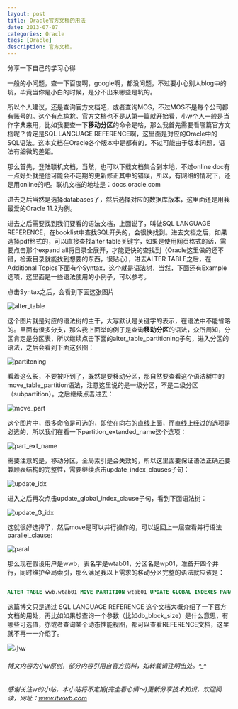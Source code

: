 ```yaml
---
layout: post
title: Oracle官方文档的用法
date: 2013-07-07
categories: Oracle
tags: [Oracle]
description: 官方文档。
---
```


分享一下自己的学习心得

一般的小问题，查一下百度啊，google啊，都没问题，不过要小心别人blog中的坑，毕竟当你是小白的时候，是分不出来哪些是坑的。

所以个人建议，还是查询官方文档吧，或者查询MOS，不过MOS不是每个公司都有账号的。这个有点尴尬。官方文档也不是从第一篇就开始看，小w个人一般是当作字典来用，比如我要查一下**移动分区**的命令是啥，那么我首先需要看哪篇官方文档呢？肯定是SQL LANGUAGE REFERENCE啊，这里面是对应的Oracle中的 SQL语法。这本文档在Oracle各个版本中是都有的，不过可能由于版本问题，语法有细微的差距。

那么首先，登陆联机文档，当然，也可以下载文档集合到本地，不过online doc有一点好处就是他可能会不定期的更新修正其中的错误，所以，有网络的情况下，还是用online的吧。联机文档的地址是：docs.oracle.com

进去之后当然是选择databases了，然后选择对应的数据库版本，这里面还是用我最爱的Oracle 11.2为例。

进去之后需要找到我们要看的语法文档，上面说了，叫做SQL LANGUAGE REFERENCE，在booklist中查找SQL开头的，会很快找到。进去文档之后，如果选择pdf格式的，可以直接查找alter table关键字，如果是使用网页格式的话，需要点击那个expand all将目录全展开，才能更快的查找到（Oracle这里做的还不错，检索目录就能找到想要的东西，很贴心），进去ALTER TABLE之后，在Additional Topics下面有个Syntax，这个就是语法树，当然，下面还有Example选项，这里面是一些语法使用的小例子，可以参考。

点击Syntax之后，会看到下面这张图片

![alter_table](https://docs.oracle.com/cd/E11882_01/server.112/e41084/img/alter_table.gif)


这个图片就是对应的语法树的主干，大写默认是关键字的表示，在语法中不能省略的。里面有很多分支，那么我上面举的例子是查询**移动分区**的语法，众所周知，分区肯定是分区表，所以继续点击下面的alter\_table\_partitioning子句，进入分区的语法，之后会看到下面这张图：

![partitoning](https://docs.oracle.com/cd/E11882_01/server.112/e41084/img/alter_table_partitioning.gif)

看着这么长，不要被吓到了，既然是要移动分区，那自然要查看这个语法树中的move\_table\_partition语法，注意这里说的是一级分区，不是二级分区（subpartition）。之后继续点击进去：

![move_part](https://docs.oracle.com/cd/E11882_01/server.112/e41084/img/move_table_partition.gif)


这个图片中，很多命令是可选的，即使在向右的直线上面，而直线上经过的选项是必选的，所以我们在看一下partition\_extanded\_name这个选项：


![part_ext_name](https://docs.oracle.com/cd/E11882_01/server.112/e41084/img/partition_extended_name.gif)

需要注意的是，移动分区，全局索引是会失效的，所以这里面要保证语法正确还要兼顾表结构的完整性，需要继续点击update\_index\_clauses子句：

![update_idx](https://docs.oracle.com/cd/E11882_01/server.112/e41084/img/update_index_clauses.gif)

进入之后再次点击update\_global\_index\_clause子句，看到下面语法树：

![update_G_idx](https://docs.oracle.com/cd/E11882_01/server.112/e41084/img/update_global_index_clause.gif)

这就很好选择了，然后move是可以并行操作的，可以返回上一层查看并行语法parallel\_clause:

![paral](https://docs.oracle.com/cd/E11882_01/server.112/e41084/img/parallel_clause.gif)

那么现在假设用户是wwb，表名字是wtab01，分区名是wp01，准备开四个并行，同时维护全局索引，那么满足我以上需求的移动分区完整的语法就应该是：

```sql

ALTER TABLE wwb.wtab01 MOVE PARTITION wtab01 UPDATE GLOBAL INDEXES PARALLEL 4;

```

这篇博文只是通过 SQL LANGUAGE REFERENCE 这个文档大概介绍了一下官方文档的用处，再比如如果想查询一个参数（比如db_block_size）是什么意思，有哪些可选值，亦或者查询某个动态性能视图，都可以查看REFERENCE文档，这里就不再一一介绍了。


![小w](https://wx2.sinaimg.cn/mw1024/891ecf4fly1fr361nvrcnj207w07sad7.jpg)

###### 博文内容为小w原创，部分内容引用自官方资料，如转载请注明出处。^_^

###### 感谢关注w的小站，本小站将不定期(完全看心情～)更新分享技术知识，欢迎阅读，网址：www.itwwb.com




